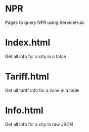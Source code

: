 # NPR
Pages to query NPR using ServiceHuis

# Index.html
Get all info for a city in a table

# Tariff.html
Get all tariff info for a zone in a table

# Info.html
Get all info for a city in raw JSON